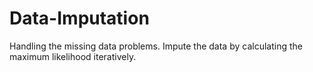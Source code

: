 # Data-Imputation
Handling the missing data problems.
Impute the data by calculating the maximum likelihood iteratively.
